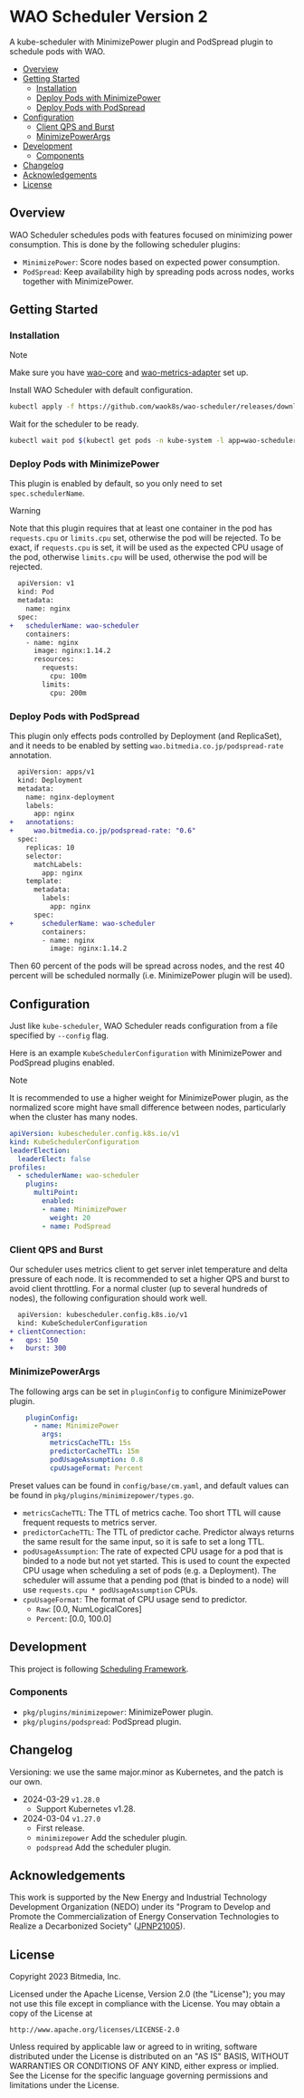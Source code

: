 # WAO Scheduler Version 2

A kube-scheduler with MinimizePower plugin and PodSpread plugin to schedule pods with WAO.

<!-- START doctoc generated TOC please keep comment here to allow auto update -->
<!-- DON'T EDIT THIS SECTION, INSTEAD RE-RUN doctoc TO UPDATE -->

- [Overview](#overview)
- [Getting Started](#getting-started)
  - [Installation](#installation)
  - [Deploy Pods with MinimizePower](#deploy-pods-with-minimizepower)
  - [Deploy Pods with PodSpread](#deploy-pods-with-podspread)
- [Configuration](#configuration)
  - [Client QPS and Burst](#client-qps-and-burst)
  - [MinimizePowerArgs](#minimizepowerargs)
- [Development](#development)
  - [Components](#components)
- [Changelog](#changelog)
- [Acknowledgements](#acknowledgements)
- [License](#license)

<!-- END doctoc generated TOC please keep comment here to allow auto update -->

## Overview

WAO Scheduler schedules pods with features focused on minimizing power consumption. This is done by the following scheduler plugins:

- `MinimizePower`: Score nodes based on expected power consumption.
- `PodSpread`: Keep availability high by spreading pods across nodes, works together with MinimizePower.

## Getting Started

### Installation

> [!NOTE]
> Make sure you have [wao-core](https://github.com/waok8s/wao-core) and [wao-metrics-adapter](https://github.com/waok8s/wao-metrics-adapter) set up.

Install WAO Scheduler with default configuration.

```sh
kubectl apply -f https://github.com/waok8s/wao-scheduler/releases/download/v1.28.0/wao-scheduler.yaml
```

Wait for the scheduler to be ready.

```sh
kubectl wait pod $(kubectl get pods -n kube-system -l app=wao-scheduler -o jsonpath="{.items[0].metadata.name}") -n kube-system --for condition=Ready
```

### Deploy Pods with MinimizePower

This plugin is enabled by default, so you only need to set `spec.schedulerName`.

> [!WARNING]
> Note that this plugin requires that at least one container in the pod has `requests.cpu` or `limits.cpu` set, otherwise the pod will be rejected. To be exact, if `requests.cpu` is set, it will be used as the expected CPU usage of the pod, otherwise `limits.cpu` will be used, otherwise the pod will be rejected.

```diff
  apiVersion: v1
  kind: Pod
  metadata:
    name: nginx
  spec:
+   schedulerName: wao-scheduler
    containers:
    - name: nginx
      image: nginx:1.14.2
      resources:
        requests:
          cpu: 100m
        limits:
          cpu: 200m
```

### Deploy Pods with PodSpread

This plugin only effects pods controlled by Deployment (and ReplicaSet), and it needs to be enabled by setting `wao.bitmedia.co.jp/podspread-rate` annotation.

```diff
  apiVersion: apps/v1
  kind: Deployment
  metadata:
    name: nginx-deployment
    labels:
      app: nginx
+   annotations:
+     wao.bitmedia.co.jp/podspread-rate: "0.6"
  spec:
    replicas: 10
    selector:
      matchLabels:
        app: nginx
    template:
      metadata:
        labels:
          app: nginx
      spec:
+       schedulerName: wao-scheduler
        containers:
        - name: nginx
          image: nginx:1.14.2
```

Then 60 percent of the pods will be spread across nodes, and the rest 40 percent will be scheduled normally (i.e. MinimizePower plugin will be used).

## Configuration

Just like `kube-scheduler`, WAO Scheduler reads configuration from a file specified by `--config` flag.

Here is an example `KubeSchedulerConfiguration` with MinimizePower and PodSpread plugins enabled.

> [!NOTE]
> It is recommended to use a higher weight for MinimizePower plugin,
> as the normalized score might have small difference between nodes, particularly when the cluster has many nodes.

```yaml
apiVersion: kubescheduler.config.k8s.io/v1
kind: KubeSchedulerConfiguration
leaderElection:
  leaderElect: false
profiles:
  - schedulerName: wao-scheduler
    plugins:
      multiPoint:
        enabled:
        - name: MinimizePower
          weight: 20
        - name: PodSpread
```

### Client QPS and Burst

Our scheduler uses metrics client to get server inlet temperature and delta pressure of each node.
It is recommended to set a higher QPS and burst to avoid client throttling.
For a normal cluster (up to several hundreds of nodes), the following configuration should work well.

```diff
  apiVersion: kubescheduler.config.k8s.io/v1
  kind: KubeSchedulerConfiguration
+ clientConnection:
+   qps: 150
+   burst: 300
```

### MinimizePowerArgs

The following args can be set in `pluginConfig` to configure MinimizePower plugin.

```yaml
    pluginConfig:
      - name: MinimizePower
        args:
          metricsCacheTTL: 15s
          predictorCacheTTL: 15m
          podUsageAssumption: 0.8
          cpuUsageFormat: Percent
```

Preset values can be found in `config/base/cm.yaml`, and default values can be found in `pkg/plugins/minimizepower/types.go`. 

- `metricsCacheTTL`: The TTL of metrics cache. Too short TTL will cause frequent requests to metrics server.
- `predictorCacheTTL`: The TTL of predictor cache. Predictor always returns the same result for the same input, so it is safe to set a long TTL.
- `podUsageAssumption`: The rate of expected CPU usage for a pod that is binded to a node but not yet started. This is used to count the expected CPU usage when scheduling a set of pods (e.g. a Deployment). The scheduler will assume that a pending pod (that is binded to a node) will use `requests.cpu * podUsageAssumption` CPUs. 
- `cpuUsageFormat`: The format of CPU usage send to predictor.
  - `Raw`: [0.0, NumLogicalCores]
  - `Percent`: [0.0, 100.0]

## Development

This project is following [Scheduling Framework](https://kubernetes.io/docs/concepts/scheduling-eviction/scheduling-framework/).

### Components

- `pkg/plugins/minimizepower`: MinimizePower plugin.
- `pkg/plugins/podspread`: PodSpread plugin.

## Changelog

Versioning: we use the same major.minor as Kubernetes, and the patch is our own.

- 2024-03-29 `v1.28.0`
  - Support Kubernetes v1.28.
- 2024-03-04 `v1.27.0`
  - First release.
  - `minimizepower` Add the scheduler plugin.
  - `podspread` Add the scheduler plugin.

## Acknowledgements

This work is supported by the New Energy and Industrial Technology Development Organization (NEDO) under its "Program to Develop and Promote the Commercialization of Energy Conservation Technologies to Realize a Decarbonized Society" ([JPNP21005](https://www.nedo.go.jp/english/activities/activities_ZZJP_100197.html)).

## License

Copyright 2023 Bitmedia, Inc.

Licensed under the Apache License, Version 2.0 (the "License");
you may not use this file except in compliance with the License.
You may obtain a copy of the License at

    http://www.apache.org/licenses/LICENSE-2.0

Unless required by applicable law or agreed to in writing, software
distributed under the License is distributed on an "AS IS" BASIS,
WITHOUT WARRANTIES OR CONDITIONS OF ANY KIND, either express or implied.
See the License for the specific language governing permissions and
limitations under the License.
